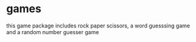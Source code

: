 # games
this game package includes rock paper scissors, a word guesssing game and a random number guesser game
